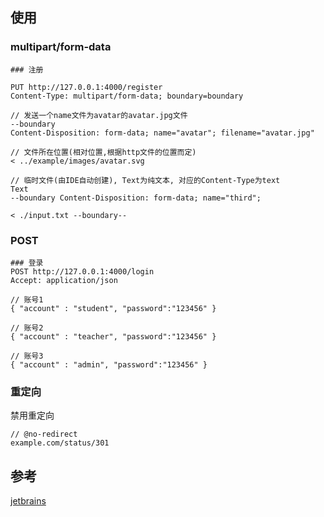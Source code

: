 ## 使用

### multipart/form-data

```http
### 注册

PUT http://127.0.0.1:4000/register
Content-Type: multipart/form-data; boundary=boundary

// 发送一个name文件为avatar的avatar.jpg文件
--boundary
Content-Disposition: form-data; name="avatar"; filename="avatar.jpg"

// 文件所在位置(相对位置,根据http文件的位置而定)
< ../example/images/avatar.svg

// 临时文件(由IDE自动创建), Text为纯文本, 对应的Content-Type为text
Text 
--boundary Content-Disposition: form-data; name="third";

< ./input.txt --boundary--
```

### POST

```http
### 登录
POST http://127.0.0.1:4000/login
Accept: application/json

// 账号1
{ "account" : "student", "password":"123456" }

// 账号2
{ "account" : "teacher", "password":"123456" }

// 账号3
{ "account" : "admin", "password":"123456" }
```

### 重定向

禁用重定向

```http
// @no-redirect 
example.com/status/301
```

## 参考

[jetbrains](https://www.jetbrains.com/help/idea/exploring-http-syntax.html)
